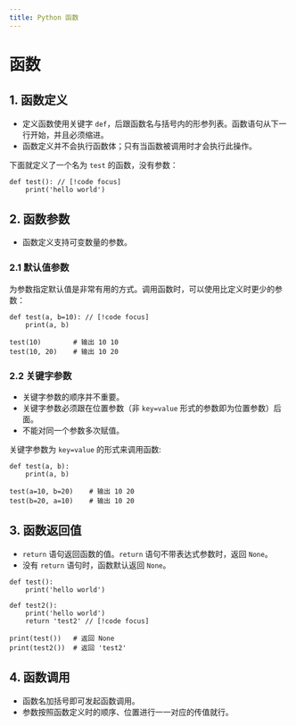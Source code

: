 ```yaml
---
title: Python 函数
---
```


# 函数

## 1. 函数定义
- 定义函数使用关键字 `def`，后跟函数名与括号内的形参列表。函数语句从下一行开始，并且必须缩进。
- 函数定义并不会执行函数体；只有当函数被调用时才会执行此操作。

下面就定义了一个名为 `test` 的函数，没有参数：
```python{1}
def test(): // [!code focus]
    print('hello world')
```

## 2. 函数参数
- 函数定义支持可变数量的参数。

### 2.1 默认值参数
为参数指定默认值是非常有用的方式。调用函数时，可以使用比定义时更少的参数：
```python{1}
def test(a, b=10): // [!code focus]
    print(a, b)

test(10)        # 输出 10 10
test(10, 20)    # 输出 10 20
```

### 2.2 关键字参数
- 关键字参数的顺序并不重要。
- 关键字参数必须跟在位置参数（非 `key=value` 形式的参数即为位置参数）后面。
- 不能对同一个参数多次赋值。

关键字参数为 `key=value` 的形式来调用函数:
```python{1}
def test(a, b):
    print(a, b)

test(a=10, b=20)    # 输出 10 20
test(b=20, a=10)    # 输出 10 20
```

## 3. 函数返回值
- `return` 语句返回函数的值。`return` 语句不带表达式参数时，返回 `None`。
- 没有 `return` 语句时，函数默认返回 `None`。

```python{6}
def test():
    print('hello world')

def test2():
    print('hello world')
    return 'test2' // [!code focus]

print(test())   # 返回 None
print(test2())  # 返回 'test2'
```

## 4. 函数调用
- 函数名加括号即可发起函数调用。
- 参数按照函数定义时的顺序、位置进行一一对应的传值就行。
